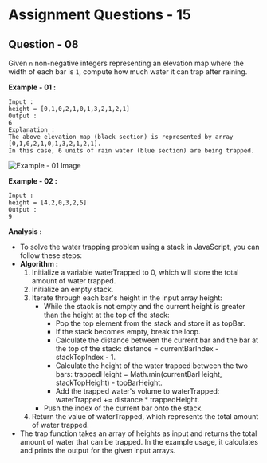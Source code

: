 # **Assignment Questions - 15**
## **Question - 08**

Given `n` non-negative integers representing an elevation map where the width of each bar is `1`, compute how much water it can trap after raining.

**Example - 01 :**
```
Input : 
height = [0,1,0,2,1,0,1,3,2,1,2,1]
Output : 
6
Explanation : 
The above elevation map (black section) is represented by array [0,1,0,2,1,0,1,3,2,1,2,1]. 
In this case, 6 units of rain water (blue section) are being trapped.
```
![Example - 01 Image](https://assets.leetcode.com/uploads/2018/10/22/rainwatertrap.png)

**Example - 02 :**
```
Input : 
height = [4,2,0,3,2,5]
Output : 
9
```

**Analysis :**
- To solve the water trapping problem using a stack in JavaScript, you can follow these steps:
- **Algorithm :**
    1. Initialize a variable waterTrapped to 0, which will store the total amount of water trapped.
    2. Initialize an empty stack.
    3. Iterate through each bar's height in the input array height:
        - While the stack is not empty and the current height is greater than the height at the top of the stack:
            - Pop the top element from the stack and store it as topBar.
            - If the stack becomes empty, break the loop.
            - Calculate the distance between the current bar and the bar at the top of the stack: distance = currentBarIndex - stackTopIndex - 1.
            - Calculate the height of the water trapped between the two bars: trappedHeight = Math.min(currentBarHeight, stackTopHeight) - topBarHeight.
            - Add the trapped water's volume to waterTrapped: waterTrapped += distance * trappedHeight.
        - Push the index of the current bar onto the stack.
    4. Return the value of waterTrapped, which represents the total amount of water trapped.
- The trap function takes an array of heights as input and returns the total amount of water that can be trapped. 
In the example usage, it calculates and prints the output for the given input arrays.